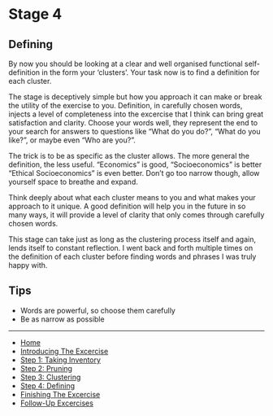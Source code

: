 # Stage 4
## Defining

By now you should be looking at a clear and well organised functional self-definition in the form your ‘clusters’.  Your task now is to find a definition for each cluster.

The stage is deceptively simple but how you approach it can make or break the utility of the exercise to you.  Definition, in carefully chosen words, injects a level of completeness into the excercise that I think can bring great satisfaction and clarity.  Choose your words well, they represent the end to your search for answers to questions like “What do you do?”, “What do you like?”, or maybe even “Who are you?”.

The trick is to be as specific as the cluster allows.  The more general the definition, the less useful.  “Economics” is good, “Socioeconomics” is better “Ethical Socioeconomics” is even better.  Don’t go too narrow though, allow yourself space to breathe and expand.

Think deeply about what each cluster means to you and what makes your approach to it unique.  A good definition will help you in the future in so many ways, it will provide a level of clarity that only comes through carefully chosen words.

This stage can take just as long as the clustering process itself and again, lends itself to constant reflection.  I went back and forth multiple times on the definition of each cluster before finding words and phrases I was truly happy with.

## Tips

- Words are powerful, so choose them carefully
- Be as narrow as possible

---
- [Home](/functional-clustering)
- [Introducing The Excercise](/functional-clustering/intro)
- [Step 1: Taking Inventory](/functional-clustering/step1)
- [Step 2: Pruning](/functional-clustering/step2)
- [Step 3: Clustering](/functional-clustering/step3)
- [Step 4: Defining](/functional-clustering/step4)
- [Finishing The Excercise](/functional-clustering/finishing)
- [Follow-Up Excercises](/functional-clustering/follow-up)
